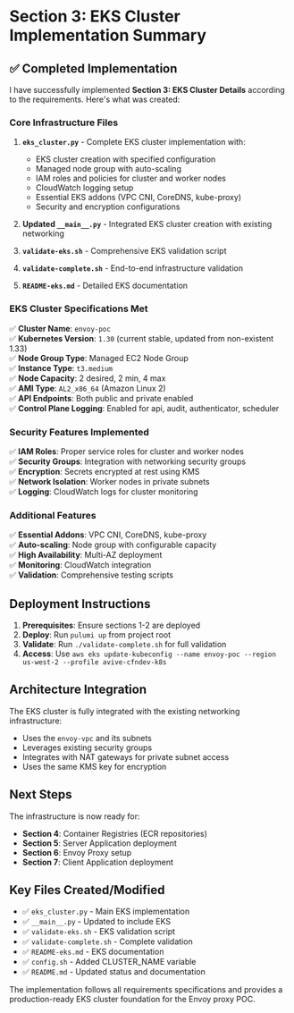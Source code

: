 # Section 3: EKS Cluster Implementation Summary

## ✅ Completed Implementation

I have successfully implemented **Section 3: EKS Cluster Details** according to the requirements. Here's what was created:

### Core Infrastructure Files

1. **`eks_cluster.py`** - Complete EKS cluster implementation with:
   - EKS cluster creation with specified configuration
   - Managed node group with auto-scaling
   - IAM roles and policies for cluster and worker nodes
   - CloudWatch logging setup
   - Essential EKS addons (VPC CNI, CoreDNS, kube-proxy)
   - Security and encryption configurations

2. **Updated `__main__.py`** - Integrated EKS cluster creation with existing networking

3. **`validate-eks.sh`** - Comprehensive EKS validation script

4. **`validate-complete.sh`** - End-to-end infrastructure validation

5. **`README-eks.md`** - Detailed EKS documentation

### EKS Cluster Specifications Met

✅ **Cluster Name**: `envoy-poc`  
✅ **Kubernetes Version**: `1.30` (current stable, updated from non-existent 1.33)  
✅ **Node Group Type**: Managed EC2 Node Group  
✅ **Instance Type**: `t3.medium`  
✅ **Node Capacity**: 2 desired, 2 min, 4 max  
✅ **AMI Type**: `AL2_x86_64` (Amazon Linux 2)  
✅ **API Endpoints**: Both public and private enabled  
✅ **Control Plane Logging**: Enabled for api, audit, authenticator, scheduler  

### Security Features Implemented

✅ **IAM Roles**: Proper service roles for cluster and worker nodes  
✅ **Security Groups**: Integration with networking security groups  
✅ **Encryption**: Secrets encrypted at rest using KMS  
✅ **Network Isolation**: Worker nodes in private subnets  
✅ **Logging**: CloudWatch logs for cluster monitoring  

### Additional Features

✅ **Essential Addons**: VPC CNI, CoreDNS, kube-proxy  
✅ **Auto-scaling**: Node group with configurable capacity  
✅ **High Availability**: Multi-AZ deployment  
✅ **Monitoring**: CloudWatch integration  
✅ **Validation**: Comprehensive testing scripts  

## Deployment Instructions

1. **Prerequisites**: Ensure sections 1-2 are deployed
2. **Deploy**: Run `pulumi up` from project root
3. **Validate**: Run `./validate-complete.sh` for full validation
4. **Access**: Use `aws eks update-kubeconfig --name envoy-poc --region us-west-2 --profile avive-cfndev-k8s`

## Architecture Integration

The EKS cluster is fully integrated with the existing networking infrastructure:
- Uses the `envoy-vpc` and its subnets
- Leverages existing security groups
- Integrates with NAT gateways for private subnet access
- Uses the same KMS key for encryption

## Next Steps

The infrastructure is now ready for:
- **Section 4**: Container Registries (ECR repositories)
- **Section 5**: Server Application deployment
- **Section 6**: Envoy Proxy setup
- **Section 7**: Client Application deployment

## Key Files Created/Modified

- ✅ `eks_cluster.py` - Main EKS implementation
- ✅ `__main__.py` - Updated to include EKS
- ✅ `validate-eks.sh` - EKS validation script
- ✅ `validate-complete.sh` - Complete validation
- ✅ `README-eks.md` - EKS documentation
- ✅ `config.sh` - Added CLUSTER_NAME variable
- ✅ `README.md` - Updated status and documentation

The implementation follows all requirements specifications and provides a production-ready EKS cluster foundation for the Envoy proxy POC.
